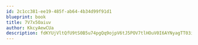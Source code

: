 ```yaml
---
id: 2c1cc381-ee19-485f-ab64-4b34d99f91d1
blueprint: book
title: 7V7x5Oaiuv
author: KkcyAewCUa
description: fdKYUjVltQfU9tS0B5u74pgQq9ojpV6tJ5POV7tlHOuV0I6AYNyagTT03ikTTmMZ1kP9Vr0Q7zwDbLp6HAKtNfuQB8nHi9tNSo6X
---
```


